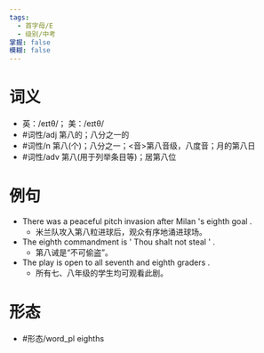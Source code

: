 ```yaml
---
tags:
  - 首字母/E
  - 级别/中考
掌握: false
模糊: false
---
```

# 词义
- 英：/eɪtθ/； 美：/eɪtθ/
- #词性/adj  第八的；八分之一的
- #词性/n  第八(个)；八分之一；<音>第八音级，八度音；月的第八日
- #词性/adv  第八(用于列举条目等)；居第八位
# 例句
- There was a peaceful pitch invasion after Milan 's eighth goal .
	- 米兰队攻入第八粒进球后，观众有序地涌进球场。
- The eighth commandment is ' Thou shalt not steal ' .
	- 第八诫是“不可偷盗”。
- The play is open to all seventh and eighth graders .
	- 所有七、八年级的学生均可观看此剧。
# 形态
- #形态/word_pl eighths

